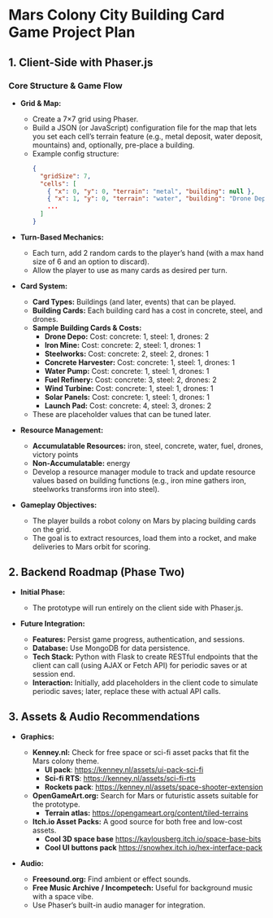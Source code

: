 # Mars Colony City Building Card Game Project Plan

## 1. Client-Side with Phaser.js

### Core Structure & Game Flow

- **Grid & Map:**
  - Create a 7×7 grid using Phaser.
  - Build a JSON (or JavaScript) configuration file for the map that lets you set each cell’s terrain feature (e.g., metal deposit, water deposit, mountains) and, optionally, pre-place a building.
  - Example config structure:
    ```json
    {
      "gridSize": 7,
      "cells": [
        { "x": 0, "y": 0, "terrain": "metal", "building": null },
        { "x": 1, "y": 0, "terrain": "water", "building": "Drone Depo" },
        ...
      ]
    }
    ```

- **Turn-Based Mechanics:**
  - Each turn, add 2 random cards to the player’s hand (with a max hand size of 6 and an option to discard).
  - Allow the player to use as many cards as desired per turn.

- **Card System:**
  - **Card Types:** Buildings (and later, events) that can be played.
  - **Building Cards:** Each building card has a cost in concrete, steel, and drones.
  - **Sample Building Cards & Costs:**
    - **Drone Depo:** Cost: concrete: 1, steel: 1, drones: 2
    - **Iron Mine:** Cost: concrete: 2, steel: 1, drones: 1
    - **Steelworks:** Cost: concrete: 2, steel: 2, drones: 1
    - **Concrete Harvester:** Cost: concrete: 1, steel: 1, drones: 1
    - **Water Pump:** Cost: concrete: 1, steel: 1, drones: 1
    - **Fuel Refinery:** Cost: concrete: 3, steel: 2, drones: 2
    - **Wind Turbine:** Cost: concrete: 1, steel: 1, drones: 1
    - **Solar Panels:** Cost: concrete: 1, steel: 1, drones: 1
    - **Launch Pad:** Cost: concrete: 4, steel: 3, drones: 2
  - These are placeholder values that can be tuned later.

- **Resource Management:**
  - **Accumulatable Resources:** iron, steel, concrete, water, fuel, drones, victory points
  - **Non-Accumulatable:** energy
  - Develop a resource manager module to track and update resource values based on building functions (e.g., iron mine gathers iron, steelworks transforms iron into steel).

- **Gameplay Objectives:**
  - The player builds a robot colony on Mars by placing building cards on the grid.
  - The goal is to extract resources, load them into a rocket, and make deliveries to Mars orbit for scoring.

## 2. Backend Roadmap (Phase Two)

- **Initial Phase:**
  - The prototype will run entirely on the client side with Phaser.js.

- **Future Integration:**
  - **Features:** Persist game progress, authentication, and sessions.
  - **Database:** Use MongoDB for data persistence.
  - **Tech Stack:** Python with Flask to create RESTful endpoints that the client can call (using AJAX or Fetch API) for periodic saves or at session end.
  - **Interaction:** Initially, add placeholders in the client code to simulate periodic saves; later, replace these with actual API calls.

## 3. Assets & Audio Recommendations

- **Graphics:**
  - **Kenney.nl:** Check for free space or sci-fi asset packs that fit the Mars colony theme.
    - **UI pack**: https://kenney.nl/assets/ui-pack-sci-fi
    - **Sci-fi RTS**: https://kenney.nl/assets/sci-fi-rts
    - **Rockets pack**: https://kenney.nl/assets/space-shooter-extension
  - **OpenGameArt.org:** Search for Mars or futuristic assets suitable for the prototype.
    - **Terrain atlas:** https://opengameart.org/content/tiled-terrains
  - **Itch.io Asset Packs:** A good source for both free and low-cost assets.
    - **Cool 3D space base** https://kaylousberg.itch.io/space-base-bits
    - **Cool UI buttons pack** https://snowhex.itch.io/hex-interface-pack

- **Audio:**
  - **Freesound.org:** Find ambient or effect sounds.
  - **Free Music Archive / Incompetech:** Useful for background music with a space vibe.
  - Use Phaser’s built-in audio manager for integration.